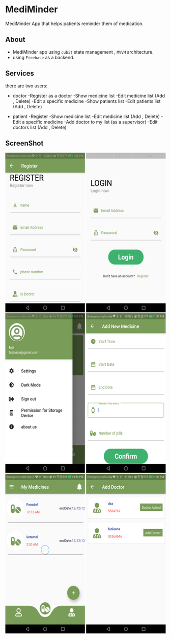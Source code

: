 # MediMinder
MediMinder App that helps patients reminder them of medication.
## About
 - MediMinder app using `cubit` state management , `MVVM` architecture.
 - using `Firebase` as a backend.

## Services 
there are two users:
- doctor
  -Register as a doctor
  -Show medicine list
  -Edit medicine list (Add , Delete)
  -Edit a specific medicine
  -Show patients list
  -Edit patients list (Add , Delete)
    
- patient
  -Register
  -Show medicine list
  -Edit medicine list (Add , Delete)
  -Edit a specific medicine
  -Add doctor to my list (as a supervisor)
  -Edit doctors list (Add , Delete)
## ScreenShot
<img src="photo/register.png" width="250" height="500"/> <img src="photo/login.png" width="250" height="500"/> <img src="photo/drawer.jpg" width="250" height="500"/>
<img src="photo/add new medicine.png" width="250" height="500"/> <img src="photo/my medicine.png" width="250" height="500"/> <img src="photo/add doctor.png" width="250" height="500"/>

